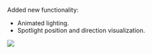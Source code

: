 Added new functionality:

- Animated lighting.
- Spotlight position and direction visualization.

![](https://github.com/maxxus13/vggi/blob/PA3/PA3.gif)
